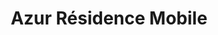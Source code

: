 ---
title: "Azur Résidence Mobile"
url: /roquebrune-sur-argens/azur-residence-mobile/
shop: shop
---